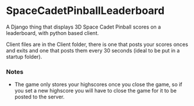 # SpaceCadetPinballLeaderboard
A Django thing that displays 3D Space Cadet Pinball scores on a leaderboard, with python based client.

Client files are in the Client folder, there is one that posts your scores onces and exits and one that posts them every 30 seconds (ideal to be put in a startup folder).

### Notes

- The game only stores your highscores once you close the game, so if you set a new highscore you will have to close the game for it to be posted to the server.

